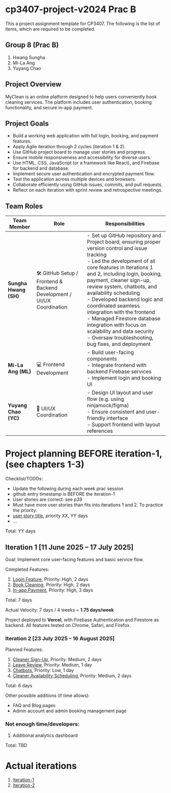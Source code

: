 # cp3407-project-v2024 Prac B

This a project assignment template for CP3407. 
The following is the list of items, which are required to be completed.

## Group 8 (Prac B)
1. Hwang Sungha
2. Mi-La Ang
3. Yuyang Chao


## Project Overview
MyClean is an online platform designed to help users conveniently book cleaning services. The platform includes user authentication, booking functionality, and secure in-app payment.

## Project Goals

- Build a working web application with full login, booking, and payment features.
- Apply Agile iteration through 2 cycles (iteration 1 & 2).
- Use GitHub project board to manage user stories and progress.
- Ensure mobile responsiveness and accessibility for diverse users.
- Use HTML, CSS, JavaScript (or a framework like React), and Firebase for backend and database.
- Implement secure user authentication and encrypted payment flow.
- Test the application across multiple devices and browsers.
- Collaborate efficiently using GitHub issues, commits, and pull requests.
- Reflect on each iteration with sprint review and retrospective meetings.


## Team Roles
| Team Member           | Role                                  | Responsibilities                                                                                                                                        |
| --------------------- | ------------------------------------- | ------------------------------------------------------------------------------------------------------------------------------------------------------- |
| **Sungha Hwang (SH)** | 🛠 GitHub Setup / Frontend & Backend Development / UI/UX Coordination | - Set up GitHub repository and Project board, ensuring proper version control and issue tracking<br>- Led the development of all core features in Iterations 1 and 2, including login, booking, payment, cleaner sign-up, review system, chatbots, and availability scheduling<br>- Developed backend logic and coordinated seamless integration with the frontend<br>- Managed Firestore database integration with focus on scalability and data security<br>- Oversaw troubleshooting, bug fixes, and deployment |
| **Mi-La Ang (ML)**    | 💻 Frontend Development               | - Build user-facing components<br>- Integrate frontend with backend Firebase services<br>- Implement login and booking UI |
| **Yuyang Chao (YC)**  | 🎨 UI/UX Coordination                 | - Design UI layout and user flow (e.g. using ninjamock/figma)<br>- Ensure consistent and user-friendly interface<br>- Support frontend with layout references |



# Project planning BEFORE iteration-1, (see chapters 1-3)
Checklist/TODOs: 
* Update the following during each week prac session
* github entry timestamp is BEFORE the iteration-1
* User stories are correct: see p39
* Must have more user stories than fits into iterations 1 and 2. To practice the priority.
* [user story title](./user_stories/user_story_01_title.md), priority XX, YY days 
* ...

Total: YY days


## Iteration 1 [11 June 2025 – 17 July 2025]

Goal: Implement core user-facing features and basic service flow.

Completed Features:
1. [Login Feature](./user_stories/user_story_01_login.md), Priority: High, 2 days
2. [Book Cleaning](./user_stories/user_story_02_booking.md), Priority: High, 2 days
3. [In-app Payment](./user_stories/user_story_03_payment.md), Priority: High, 3 days

Total: 7 days

Actual Velocity: 7 days / 4 weeks = **1.75 days/week**

Project deployed to **Vercel**, with Firebase Authentication and Firestore as backend.
All features tested on Chrome, Safari, and Firefox.


### Iteration 2 [23 July 2025 – 16 August 2025]

Planned Features:
1. [Cleaner Sign-Up](./user_stories/user_story_04_cleaner_signup.md), Priority: Medium, 2 days
2. [Leave Review](./user_stories/user_story_05_review.md), Priority: Medium, 1 day
3. [Chatbots](./user_stories/user_story_06_chatbots.md), Priority: Low, 1 day
4. [Cleaner Availability Scheduling](./user_stories/user_story_07_availability.md), Priority: Medium, 2 days

Total: 6 days

Other possible additions (if time allows):
- FAQ and Blog pages
- Admin account and admin booking management page


### Not enough time/developers: 
1. Additional analytics dashboard

Total: TBD

# Actual iterations
1. [Iteration-1](./iteration_1.md)
2. [Iteration-2](./iteration_2.md)
